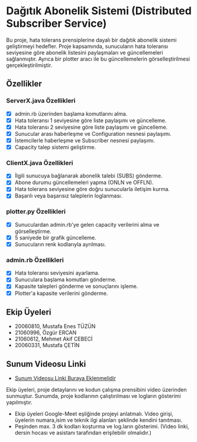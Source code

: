 # Dağıtık Abonelik Sistemi (Distributed Subscriber Service)

Bu proje, hata tolerans prensiplerine dayalı bir dağıtık abonelik sistemi geliştirmeyi hedefler. Proje kapsamında, sunucuların hata toleransı seviyesine göre abonelik listesini paylaşmaları ve güncellemeleri sağlanmıştır. Ayrıca bir plotter aracı ile bu güncellemelerin görselleştirilmesi gerçekleştirilmiştir.

## Özellikler

### ServerX.java Özellikleri
- [x] admin.rb üzerinden başlama komutlarını alma.
- [x] Hata toleransı 1 seviyesine göre liste paylaşımı ve güncelleme.
- [x] Hata toleransı 2 seviyesine göre liste paylaşımı ve güncelleme.
- [x] Sunucular arası haberleşme ve Configuration nesnesi paylaşımı.
- [x] İstemcilerle haberleşme ve Subscriber nesnesi paylaşımı.
- [x] Capacity talep sistemi geliştirme.

### ClientX.java Özellikleri
- [x] İlgili sunucuya bağlanarak abonelik talebi (SUBS) gönderme.
- [x] Abone durumu güncellemeleri yapma (ONLN ve OFFLN).
- [x] Hata tolerans seviyesine göre doğru sunucularla iletişim kurma.
- [x] Başarılı veya başarısız taleplerin loglanması.

### plotter.py Özellikleri
- [x] Sunuculardan admin.rb'ye gelen capacity verilerini alma ve görselleştirme.
- [x] 5 saniyede bir grafik güncelleme.
- [x] Sunucuların renk kodlarıyla ayrılması.

### admin.rb Özellikleri
- [x] Hata toleransı seviyesini ayarlama.
- [x] Sunuculara başlama komutları gönderme.
- [x] Kapasite talepleri gönderme ve sonuçlarını işleme.
- [x] Plotter'a kapasite verilerini gönderme.

## Ekip Üyeleri
- 20060810, Mustafa Enes TÜZÜN
- 21060996, Özgür ERCAN
- 21060612, Mehmet Akif CEBECİ
- 20060331, Mustafa ÇETİN

## Sunum Videosu Linki
- [Sunum Videosu Linki Buraya Eklenmelidir](#)

Ekip üyeleri, proje detaylarını ve kodun çalışma prensibini video üzerinden sunmuştur. Sunumda, proje kodlarının çalıştırılması ve logların gösterimi yapılmıştır.
- Ekip üyeleri Google-Meet eşliğinde projeyi anlatmalı. Video girişi, üyelerin numara,isim ve teknik ilgi alanları şeklinde kendini tanıtması.
- Peşinden max. 3 dk kodları koşturma ve log.ların gösterimi. (Video linki, dersin hocası ve asistanı tarafından  erişilebilir olmalıdır.)
